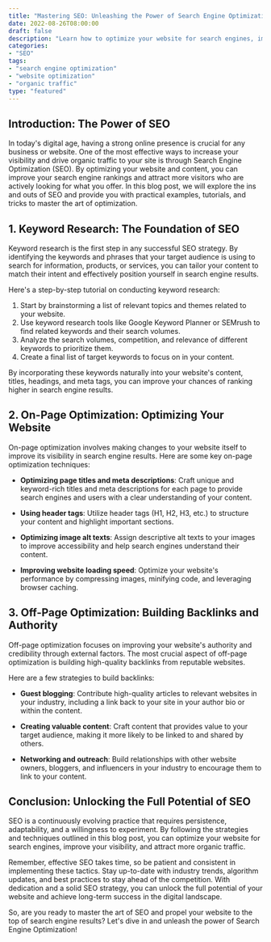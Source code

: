 ```yaml
--- 
title: "Mastering SEO: Unleashing the Power of Search Engine Optimization"
date: 2022-08-26T08:00:00
draft: false 
description: "Learn how to optimize your website for search engines, improve your visibility, and drive organic traffic to your site."
categories: 
- "SEO"
tags:
- "search engine optimization"
- "website optimization"
- "organic traffic"
type: "featured"
--- 
```


## Introduction: The Power of SEO

In today's digital age, having a strong online presence is crucial for any business or website. One of the most effective ways to increase your visibility and drive organic traffic to your site is through Search Engine Optimization (SEO). By optimizing your website and content, you can improve your search engine rankings and attract more visitors who are actively looking for what you offer. In this blog post, we will explore the ins and outs of SEO and provide you with practical examples, tutorials, and tricks to master the art of optimization.

## 1. Keyword Research: The Foundation of SEO

Keyword research is the first step in any successful SEO strategy. By identifying the keywords and phrases that your target audience is using to search for information, products, or services, you can tailor your content to match their intent and effectively position yourself in search engine results.

Here's a step-by-step tutorial on conducting keyword research:

1. Start by brainstorming a list of relevant topics and themes related to your website.
2. Use keyword research tools like Google Keyword Planner or SEMrush to find related keywords and their search volumes.
3. Analyze the search volumes, competition, and relevance of different keywords to prioritize them.
4. Create a final list of target keywords to focus on in your content.

By incorporating these keywords naturally into your website's content, titles, headings, and meta tags, you can improve your chances of ranking higher in search engine results.

## 2. On-Page Optimization: Optimizing Your Website

On-page optimization involves making changes to your website itself to improve its visibility in search engine results. Here are some key on-page optimization techniques:

- **Optimizing page titles and meta descriptions**: Craft unique and keyword-rich titles and meta descriptions for each page to provide search engines and users with a clear understanding of your content.

- **Using header tags**: Utilize header tags (H1, H2, H3, etc.) to structure your content and highlight important sections.

- **Optimizing image alt texts**: Assign descriptive alt texts to your images to improve accessibility and help search engines understand their content.

- **Improving website loading speed**: Optimize your website's performance by compressing images, minifying code, and leveraging browser caching.

## 3. Off-Page Optimization: Building Backlinks and Authority

Off-page optimization focuses on improving your website's authority and credibility through external factors. The most crucial aspect of off-page optimization is building high-quality backlinks from reputable websites.

Here are a few strategies to build backlinks:

- **Guest blogging**: Contribute high-quality articles to relevant websites in your industry, including a link back to your site in your author bio or within the content.

- **Creating valuable content**: Craft content that provides value to your target audience, making it more likely to be linked to and shared by others.

- **Networking and outreach**: Build relationships with other website owners, bloggers, and influencers in your industry to encourage them to link to your content.

## Conclusion: Unlocking the Full Potential of SEO

SEO is a continuously evolving practice that requires persistence, adaptability, and a willingness to experiment. By following the strategies and techniques outlined in this blog post, you can optimize your website for search engines, improve your visibility, and attract more organic traffic.

Remember, effective SEO takes time, so be patient and consistent in implementing these tactics. Stay up-to-date with industry trends, algorithm updates, and best practices to stay ahead of the competition. With dedication and a solid SEO strategy, you can unlock the full potential of your website and achieve long-term success in the digital landscape.

So, are you ready to master the art of SEO and propel your website to the top of search engine results? Let's dive in and unleash the power of Search Engine Optimization!
